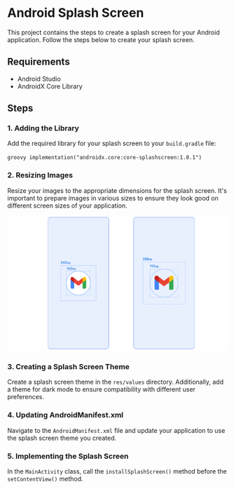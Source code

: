 # Android Splash Screen

This project contains the steps to create a splash screen for your Android application. Follow the steps below to create your splash screen.

## Requirements

- Android Studio
- AndroidX Core Library

## Steps

### 1. Adding the Library

Add the required library for your splash screen to your `build.gradle` file:

``groovy
implementation("androidx.core:core-splashscreen:1.0.1")``

### 2. Resizing Images

Resize your images to the appropriate dimensions for the splash screen. It's important to prepare images in various sizes to ensure they look good on different screen sizes of your application.

  ![Android ](splash-screen-icon-dimensions.png)

  ### 3. Creating a Splash Screen Theme

Create a splash screen theme in the `res/values` directory. Additionally, add a theme for dark mode to ensure compatibility with different user preferences.

### 4. Updating AndroidManifest.xml

Navigate to the `AndroidManifest.xml` file and update your application to use the splash screen theme you created.

### 5. Implementing the Splash Screen

In the `MainActivity` class, call the `installSplashScreen()` method before the `setContentView()` method.



  
